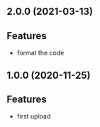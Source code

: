 ## 2.0.0 (2021-03-13)

## Features

- format the code

## 1.0.0 (2020-11-25)

## Features

- first upload